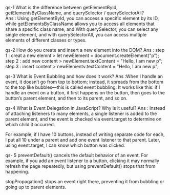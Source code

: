qs-1
What is the difference between getElementById, getElementsByClassName, and querySelector / querySelectorAll?  
Ans : Using getElementById, you can access a specific element by its ID,
while getElementsByClassName allows you to access all elements that share a specific class name,
and With querySelector, you can select any single element, and with querySelectorAll,
you can access multiple elements of different classes or types. 

qs-2 
How do you create and insert a new element into the DOM?
Ans : step 1 : creat a new elemnt > let newElement = document.createElement("p");
      step 2 : add new content  > newElement.textContent = "Hello, I am new p";
      step 3 : insert content > newElementv.textContent = "Hello, I am new p";

qs-3
What is Event Bubbling and how does it work?
Ans :When I handle an event, it doesn’t go from top to bottom; instead,
it spreads from the bottom to the top like bubbles—this is called event bubbling.
It works like this: if I handle an event on a button, it first happens on the button,
then goes to the button’s parent element, and then to its parent, and so on.

qs-4 
What is Event Delegation in JavaScript? Why is it useful?
Ans : Instead of attaching listeners to many elements, a single listener is added
to the parent element, and the event is checked via event.target to determine on
which child it occurred.

For example, if I have 10 buttons, instead of writing separate code for each,
I put all 10 under a parent and add one event listener to that parent. Later,
using event.target, I can know which button was clicked.

qs- 5
preventDefault() cancels the default behavior of an event. For example,
if you add an event listener to a button, clicking it may normally refresh
the page repeatedly, but using preventDefault() stops that from happening.

stopPropagation() stops an event right there,
preventing it from bubbling or going up to parent elements.
